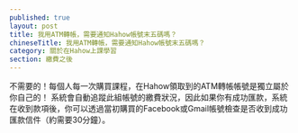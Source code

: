 ```yaml
---
published: true
layout: post
title: 我用ATM轉帳，需要通知Hahow帳號末五碼嗎？
chineseTitle: 我用ATM轉帳，需要通知Hahow帳號末五碼嗎？
category: 關於在Hahow上課學習
section: 繳費之後
---
```


 

不需要的！每個人每一次購買課程，在Hahow領取到的ATM轉帳帳號是獨立屬於你自己的！
系統會自動追蹤此組帳號的繳費狀況，因此如果你有成功匯款，系統在收到款項後，你可以透過當初購買的Facebook或Gmail帳號檢查是否收到成功匯款信件（約需要30分鐘）。
